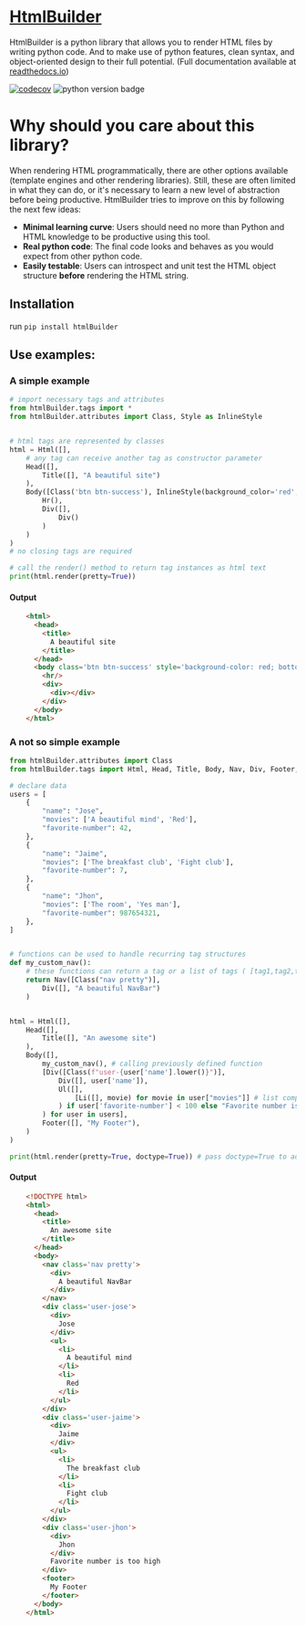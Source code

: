 # [HtmlBuilder](https://htmlbuilder.readthedocs.io/) 

HtmlBuilder is a python library that allows you to render HTML files by writing python code. And to make use of python features, clean syntax, and object-oriented design to their full potential. (Full documentation available at [readthedocs.io](https://htmlbuilder.readthedocs.io/))

[![codecov](https://codecov.io/gh/jaimevp54/htmlBuilder/branch/develop/graph/badge.svg?token=C752JNEyJT)](https://codecov.io/gh/jaimevp54/htmlBuilder)
![python version badge](https://img.shields.io/pypi/pyversions/htmlBuilder)
# Why should you care about this library?

When rendering HTML programmatically, there are other options available (template engines and other rendering libraries). Still, these are often limited in what they can do, or it's necessary to learn a new level of abstraction before being productive. HtmlBuilder tries to improve on this by following the next few ideas: 

- **Minimal learning curve**: Users should need no more than  Python and HTML knowledge to be productive using this tool.
- **Real python code**: The final code looks and behaves as you would expect from other python code.
- **Easily testable**: Users can introspect and unit test the HTML object structure **before** rendering the HTML string.

## Installation
run `pip install htmlBuilder`
## Use examples:

### A simple example
```python
# import necessary tags and attributes
from htmlBuilder.tags import *
from htmlBuilder.attributes import Class, Style as InlineStyle


# html tags are represented by classes 
html = Html([],
    # any tag can receive another tag as constructor parameter
    Head([],
        Title([], "A beautiful site")
    ),
    Body([Class('btn btn-success'), InlineStyle(background_color='red', bottom='35px')],
        Hr(),
        Div([],
            Div()
        )
    )
)
# no closing tags are required

# call the render() method to return tag instances as html text
print(html.render(pretty=True))
```

#### Output
```html
    <html>
      <head>
        <title>
          A beautiful site
        </title>
      </head>
      <body class='btn btn-success' style='background-color: red; bottom: 35px'>
        <hr/>
        <div>
          <div></div>
        </div>
      </body>
    </html>
```

### A not so simple example
```python
from htmlBuilder.attributes import Class
from htmlBuilder.tags import Html, Head, Title, Body, Nav, Div, Footer, Ul, Li

# declare data
users = [
    {
        "name": "Jose",
        "movies": ['A beautiful mind', 'Red'],
        "favorite-number": 42,
    },
    {
        "name": "Jaime",
        "movies": ['The breakfast club', 'Fight club'],
        "favorite-number": 7,
    },
    {
        "name": "Jhon",
        "movies": ['The room', 'Yes man'],
        "favorite-number": 987654321,
    },
]


# functions can be used to handle recurring tag structures
def my_custom_nav():
    # these functions can return a tag or a list of tags ( [tag1,tag2,tag3] )
    return Nav([Class("nav pretty")],
        Div([], "A beautiful NavBar")
    )


html = Html([],
    Head([],
        Title([], "An awesome site")
    ),
    Body([],
        my_custom_nav(), # calling previously defined function
        [Div([Class(f"user-{user['name'].lower()}")],
            Div([], user['name']),
            Ul([],
                [Li([], movie) for movie in user["movies"]] # list comprehensions can be used to easily render multiple tags
            ) if user['favorite-number'] < 100 else "Favorite number is too high" # python's ternary operation is allowed too
        ) for user in users], 
        Footer([], "My Footer"),
    )
)

print(html.render(pretty=True, doctype=True)) # pass doctype=True to add a document declaration
```

#### Output 

```html
    <!DOCTYPE html>
    <html>
      <head>
        <title>
          An awesome site
        </title>
      </head>
      <body>
        <nav class='nav pretty'>
          <div>
            A beautiful NavBar
          </div>
        </nav>
        <div class='user-jose'>
          <div>
            Jose
          </div>
          <ul>
            <li>
              A beautiful mind
            </li>
            <li>
              Red
            </li>
          </ul>
        </div>
        <div class='user-jaime'>
          <div>
            Jaime
          </div>
          <ul>
            <li>
              The breakfast club
            </li>
            <li>
              Fight club
            </li>
          </ul>
        </div>
        <div class='user-jhon'>
          <div>
            Jhon
          </div>
          Favorite number is too high
        </div>
        <footer>
          My Footer
        </footer>
      </body>
    </html>
```
